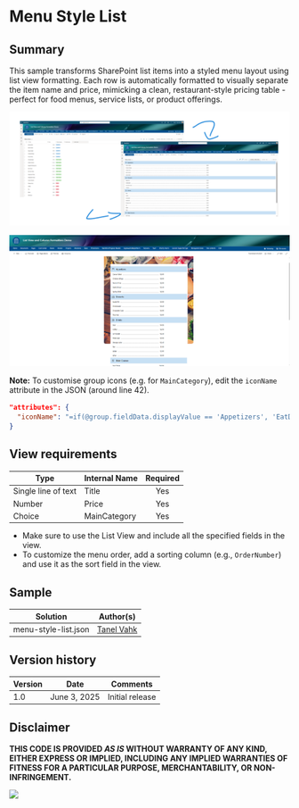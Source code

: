 # Menu Style List

## Summary  
This sample transforms SharePoint list items into a styled menu layout using list view formatting. Each row is automatically formatted to visually separate the item name and price, mimicking a clean, restaurant-style pricing table - perfect for food menus, service lists, or product offerings.

![screenshot of the sample](./assets/screenshot.png)  

![screenshot of the sample displayed on the page](./assets/FormattedMenuList_Page.png)

**Note:** To customise group icons (e.g. for `MainCategory`), edit the `iconName` attribute in the JSON (around line 42).  

```json
"attributes": {
  "iconName": "=if(@group.fieldData.displayValue == 'Appetizers', 'EatDrink', if(@group.fieldData.displayValue == 'Drinks', 'CoffeeScript', if(@group.fieldData.displayValue == 'Desserts', 'Cake', if(@group.fieldData.displayValue == 'Main Courses', 'Chopsticks', ''))))"
}
```

## View requirements
|Type               |Internal Name|Required|
|-------------------|-------------|:------:|
|Single line of text|Title        |Yes     |
|Number             |Price       |Yes     |
|Choice |MainCategory   |Yes        |

- Make sure to use the List View and include all the specified fields in the view.
- To customize the menu order, add a sorting column (e.g., `OrderNumber`) and use it as the sort field in the view.

## Sample

Solution|Author(s)
--------|---------
menu-style-list.json | [Tanel Vahk](https://github.com/tvahk)

## Version history

Version |Date             |Comments
--------|-----------------|--------------------------------
1.0     |June 3, 2025 |Initial release

## Disclaimer
**THIS CODE IS PROVIDED *AS IS* WITHOUT WARRANTY OF ANY KIND, EITHER EXPRESS OR IMPLIED, INCLUDING ANY IMPLIED WARRANTIES OF FITNESS FOR A PARTICULAR PURPOSE, MERCHANTABILITY, OR NON-INFRINGEMENT.**

<img src="https://pnptelemetry.azurewebsites.net/list-formatting/view-samples/menu-style-list" />